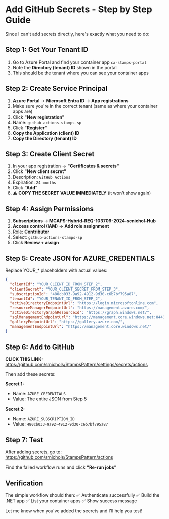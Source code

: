# Add GitHub Secrets - Step by Step Guide

Since I can't add secrets directly, here's exactly what you need to do:

## Step 1: Get Your Tenant ID

1. Go to Azure Portal and find your container app `ca-stamps-portal`
2. Note the **Directory (tenant) ID** shown in the portal
3. This should be the tenant where you can see your container apps

## Step 2: Create Service Principal

1. **Azure Portal** → **Microsoft Entra ID** → **App registrations**
2. Make sure you're in the correct tenant (same as where your container apps are)
3. Click **"New registration"**
4. Name: `github-actions-stamps-sp`
5. Click **"Register"**
6. **Copy the Application (client) ID**
7. **Copy the Directory (tenant) ID**

## Step 3: Create Client Secret

1. In your app registration → **"Certificates & secrets"**
2. Click **"New client secret"**
3. Description: `GitHub Actions`
4. Expiration: `24 months`
5. Click **"Add"**
6. **⚠️ COPY THE SECRET VALUE IMMEDIATELY** (it won't show again)

## Step 4: Assign Permissions

1. **Subscriptions** → **MCAPS-Hybrid-REQ-103709-2024-scnichol-Hub**
2. **Access control (IAM)** → **Add role assignment**
3. Role: **Contributor**
4. Select: `github-actions-stamps-sp`
5. Click **Review + assign**

## Step 5: Create JSON for AZURE_CREDENTIALS

Replace YOUR_* placeholders with actual values:

```json
{
  "clientId": "YOUR_CLIENT_ID_FROM_STEP_2",
  "clientSecret": "YOUR_CLIENT_SECRET_FROM_STEP_3",
  "subscriptionId": "480cb033-9a92-4912-9d30-c6b7bf795a87",
  "tenantId": "YOUR_TENANT_ID_FROM_STEP_2",
  "activeDirectoryEndpointUrl": "https://login.microsoftonline.com",
  "resourceManagerEndpointUrl": "https://management.azure.com/",
  "activeDirectoryGraphResourceId": "https://graph.windows.net/",
  "sqlManagementEndpointUrl": "https://management.core.windows.net:8443/",
  "galleryEndpointUrl": "https://gallery.azure.com/",
  "managementEndpointUrl": "https://management.core.windows.net/"
}
```

## Step 6: Add to GitHub

**CLICK THIS LINK:** <https://github.com/srnichols/StampsPattern/settings/secrets/actions>

Then add these secrets:

**Secret 1:**

- Name: `AZURE_CREDENTIALS`
- Value: The entire JSON from Step 5

**Secret 2:**

- Name: `AZURE_SUBSCRIPTION_ID`
- Value: `480cb033-9a92-4912-9d30-c6b7bf795a87`

## Step 7: Test

After adding secrets, go to:
<https://github.com/srnichols/StampsPattern/actions>

Find the failed workflow runs and click **"Re-run jobs"**

## Verification

The simple workflow should then:
✅ Authenticate successfully
✅ Build the .NET app
✅ List your container apps
✅ Show success message

Let me know when you've added the secrets and I'll help you test!
